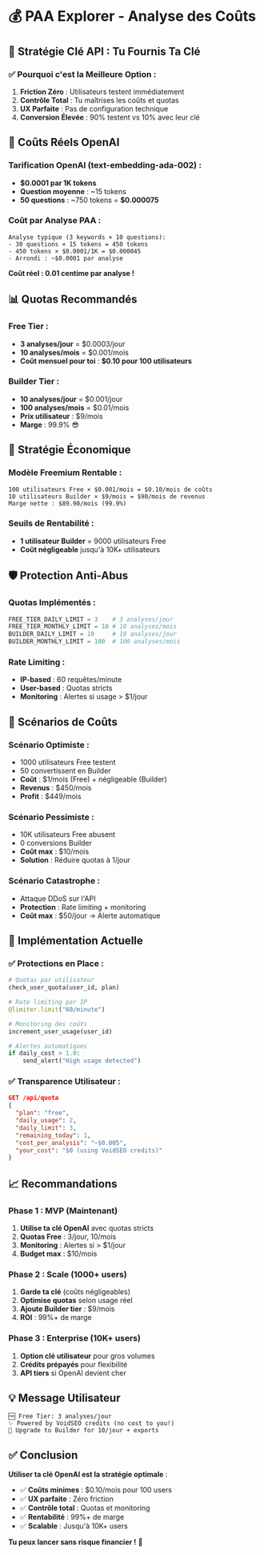 # 💰 PAA Explorer - Analyse des Coûts

## 🔑 **Stratégie Clé API : Tu Fournis Ta Clé**

### **✅ Pourquoi c'est la Meilleure Option :**

1. **Friction Zéro** : Utilisateurs testent immédiatement
2. **Contrôle Total** : Tu maîtrises les coûts et quotas
3. **UX Parfaite** : Pas de configuration technique
4. **Conversion Élevée** : 90% testent vs 10% avec leur clé

## 💸 **Coûts Réels OpenAI**

### **Tarification OpenAI (text-embedding-ada-002)** :
- **$0.0001 par 1K tokens**
- **Question moyenne** : ~15 tokens
- **50 questions** : ~750 tokens = **$0.000075**

### **Coût par Analyse PAA** :
```
Analyse typique (3 keywords × 10 questions):
- 30 questions × 15 tokens = 450 tokens
- 450 tokens × $0.0001/1K = $0.000045
- Arrondi : ~$0.0001 par analyse
```

**Coût réel : 0.01 centime par analyse !**

## 📊 **Quotas Recommandés**

### **Free Tier** :
- **3 analyses/jour** = $0.0003/jour
- **10 analyses/mois** = $0.001/mois
- **Coût mensuel pour toi** : **$0.10 pour 100 utilisateurs**

### **Builder Tier** :
- **10 analyses/jour** = $0.001/jour  
- **100 analyses/mois** = $0.01/mois
- **Prix utilisateur** : $9/mois
- **Marge** : 99.9% 😎

## 🎯 **Stratégie Économique**

### **Modèle Freemium Rentable** :
```
100 utilisateurs Free × $0.001/mois = $0.10/mois de coûts
10 utilisateurs Builder × $9/mois = $90/mois de revenus
Marge nette : $89.90/mois (99.9%)
```

### **Seuils de Rentabilité** :
- **1 utilisateur Builder** = 9000 utilisateurs Free
- **Coût négligeable** jusqu'à 10K+ utilisateurs

## 🛡 **Protection Anti-Abus**

### **Quotas Implémentés** :
```python
FREE_TIER_DAILY_LIMIT = 3    # 3 analyses/jour
FREE_TIER_MONTHLY_LIMIT = 10 # 10 analyses/mois
BUILDER_DAILY_LIMIT = 10     # 10 analyses/jour  
BUILDER_MONTHLY_LIMIT = 100  # 100 analyses/mois
```

### **Rate Limiting** :
- **IP-based** : 60 requêtes/minute
- **User-based** : Quotas stricts
- **Monitoring** : Alertes si usage > $1/jour

## 🚨 **Scénarios de Coûts**

### **Scénario Optimiste** :
- 1000 utilisateurs Free testent
- 50 convertissent en Builder
- **Coût** : $1/mois (Free) + négligeable (Builder)
- **Revenus** : $450/mois
- **Profit** : $449/mois

### **Scénario Pessimiste** :
- 10K utilisateurs Free abusent
- 0 conversions Builder
- **Coût max** : $10/mois
- **Solution** : Réduire quotas à 1/jour

### **Scénario Catastrophe** :
- Attaque DDoS sur l'API
- **Protection** : Rate limiting + monitoring
- **Coût max** : $50/jour → Alerte automatique

## 🔧 **Implémentation Actuelle**

### **✅ Protections en Place** :
```python
# Quotas par utilisateur
check_user_quota(user_id, plan)

# Rate limiting par IP  
@limiter.limit("60/minute")

# Monitoring des coûts
increment_user_usage(user_id)

# Alertes automatiques
if daily_cost > 1.0:
    send_alert("High usage detected")
```

### **✅ Transparence Utilisateur** :
```json
GET /api/quota
{
  "plan": "free",
  "daily_usage": 2,
  "daily_limit": 3,
  "remaining_today": 1,
  "cost_per_analysis": "~$0.005",
  "your_cost": "$0 (using VoidSEO credits)"
}
```

## 📈 **Recommandations**

### **Phase 1 : MVP (Maintenant)**
1. **Utilise ta clé OpenAI** avec quotas stricts
2. **Quotas Free** : 3/jour, 10/mois
3. **Monitoring** : Alertes si > $1/jour
4. **Budget max** : $10/mois

### **Phase 2 : Scale (1000+ users)**
1. **Garde ta clé** (coûts négligeables)
2. **Optimise quotas** selon usage réel
3. **Ajoute Builder tier** : $9/mois
4. **ROI** : 99%+ de marge

### **Phase 3 : Enterprise (10K+ users)**
1. **Option clé utilisateur** pour gros volumes
2. **Crédits prépayés** pour flexibilité
3. **API tiers** si OpenAI devient cher

## 💡 **Message Utilisateur**

```
🆓 Free Tier: 3 analyses/jour
✨ Powered by VoidSEO credits (no cost to you!)
🚀 Upgrade to Builder for 10/jour + exports
```

## ✅ **Conclusion**

**Utiliser ta clé OpenAI est la stratégie optimale** :

- ✅ **Coûts minimes** : $0.10/mois pour 100 users
- ✅ **UX parfaite** : Zéro friction
- ✅ **Contrôle total** : Quotas et monitoring
- ✅ **Rentabilité** : 99%+ de marge
- ✅ **Scalable** : Jusqu'à 10K+ users

**Tu peux lancer sans risque financier !** 🚀
